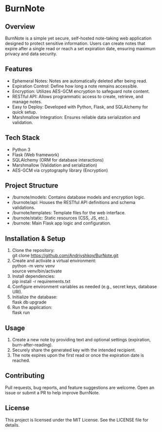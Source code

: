# BurnNote

## Overview
BurnNote is a simple yet secure, self-hosted note-taking web application designed to protect sensitive information. Users can create notes that expire after a single read or reach a set expiration date, ensuring maximum privacy and data security.

## Features
- Ephemeral Notes: Notes are automatically deleted after being read.  
- Expiration Control: Define how long a note remains accessible.  
- Encryption: Utilizes AES-GCM encryption to safeguard note content.  
- RESTful API: Allows programmatic access to create, retrieve, and manage notes.  
- Easy to Deploy: Developed with Python, Flask, and SQLAlchemy for quick setup.  
- Marshmallow Integration: Ensures reliable data serialization and validation.  

## Tech Stack
- Python 3  
- Flask (Web framework)  
- SQLAlchemy (ORM for database interactions)  
- Marshmallow (Validation and serialization)  
- AES-GCM via cryptography library (Encryption)  

## Project Structure
- /burnote/models: Contains database models and encryption logic.  
- /burnote/api: Houses the RESTful API definitions and schema validations.  
- /burnote/templates: Template files for the web interface.  
- /burnote/static: Static resources (CSS, JS, etc.).  
- /burnote: Main Flask app logic and configuration.  

## Installation & Setup
1. Clone the repository:  
   git clone https://github.com/Andriyshkoy/BurNote.git  
2. Create and activate a virtual environment:  
   python -m venv venv  
   source venv/bin/activate  
3. Install dependencies:  
   pip install -r requirements.txt  
4. Configure environment variables as needed (e.g., secret keys, database URI).  
5. Initialize the database:  
   flask db upgrade  
6. Run the application:  
   flask run  

## Usage
1. Create a new note by providing text and optional settings (expiration, burn-after-reading).  
2. Securely share the generated key with the intended recipient.  
3. The note expires upon the first read or once the expiration date is reached.  

## Contributing
Pull requests, bug reports, and feature suggestions are welcome. Open an issue or submit a PR to help improve BurnNote.  

## License
This project is licensed under the MIT License. See the LICENSE file for details.
